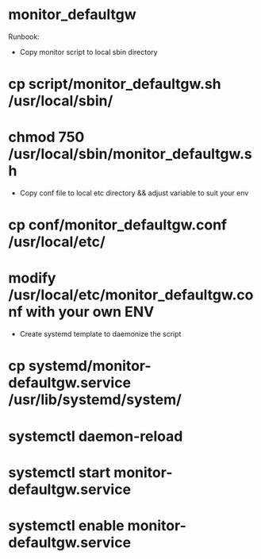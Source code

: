# monitor_defaultgw
Runbook:
- Copy monitor script to local sbin directory
# cp script/monitor_defaultgw.sh /usr/local/sbin/
# chmod 750 /usr/local/sbin/monitor_defaultgw.sh

- Copy conf file to local etc directory && adjust variable to suit your env
# cp conf/monitor_defaultgw.conf /usr/local/etc/
# modify /usr/local/etc/monitor_defaultgw.conf with your own ENV

- Create systemd template to daemonize the script
# cp systemd/monitor-defaultgw.service /usr/lib/systemd/system/
# systemctl daemon-reload
# systemctl start monitor-defaultgw.service
# systemctl enable monitor-defaultgw.service
